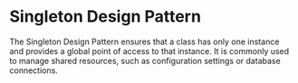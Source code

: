 # Singleton Design Pattern

The Singleton Design Pattern ensures that a class has only one instance and provides a global point of access to that instance. It is commonly used to manage shared resources, such as configuration settings or database connections.